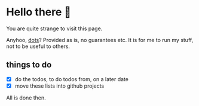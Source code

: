# Hello there 👋

You are quite strange to visit this page. 

Anyhoo, [dots](https://github.com/distenz/dotfiles)? Provided as is, no guarantees etc. It is for me to run my stuff, not to be useful to others.

## things to do

- [x] do the todos, to do todos from, on a later date
- [x] move these lists into github projects

All is done then.

